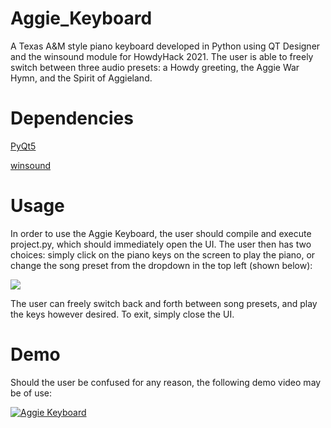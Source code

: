 # Aggie_Keyboard
A Texas A&M style piano keyboard developed in Python using QT Designer and the winsound module for HowdyHack 2021. The user is able to freely switch between three audio presets: a Howdy greeting, the Aggie War Hymn, and the Spirit of Aggieland.

# Dependencies
[PyQt5](https://pypi.org/project/PyQt5/)

[winsound](https://docs.python.org/3/library/winsound.html)

# Usage
In order to use the Aggie Keyboard, the user should compile and execute project.py, which should immediately open the UI. The user then has two choices: simply click on the piano keys on the screen to play the piano, or change the song preset from the dropdown in the top left (shown below):

![](https://i.imgur.com/E4lTuNA.png)

The user can freely switch back and forth between song presets, and play the keys however desired. To exit, simply close the UI.

# Demo
Should the user be confused for any reason, the following demo video may be of use:

[![Aggie Keyboard](https://img.youtube.com/vi/ts5m7bkDRc8/0.jpg)](https://www.youtube.com/watch?v=ts5m7bkDRc8)
